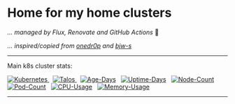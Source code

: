 
# Home for my home clusters

_... managed by Flux, Renovate and GitHub Actions_ :robot:

_... inspired/copied from [onedr0p](https://github.com/onedr0p) and [bjw-s](https://github.com/bjw-s)_

---

Main k8s cluster stats:

[![Kubernetes](https://kromgo.negative7.com/kubernetes_version?format=badge)
](https://www.talos.dev/)
&nbsp;
[![Talos](https://kromgo.negative7.com/talos_version?format=badge)
](https://www.talos.dev/)
&nbsp;
[![Age-Days](https://kromgo.negative7.com/cluster_age_days?format=badge)](https://github.com/kashalls/kromgo/)
&nbsp;
[![Uptime-Days](https://kromgo.negative7.com/cluster_uptime_days?format=badge)](https://github.com/kashalls/kromgo/)
&nbsp;
[![Node-Count](https://kromgo.negative7.com/cluster_node_count?format=badge)](https://github.com/kashalls/kromgo/)
&nbsp;
[![Pod-Count](https://kromgo.negative7.com/cluster_pod_count?format=badge)](https://github.com/kashalls/kromgo/)
&nbsp;
[![CPU-Usage](https://kromgo.negative7.com/cluster_cpu_usage?format=badge)](https://github.com/kashalls/kromgo/)
&nbsp;
[![Memory-Usage](https://kromgo.negative7.com/cluster_memory_usage?format=badge)](https://github.com/kashalls/kromgo/)
&nbsp;

---
